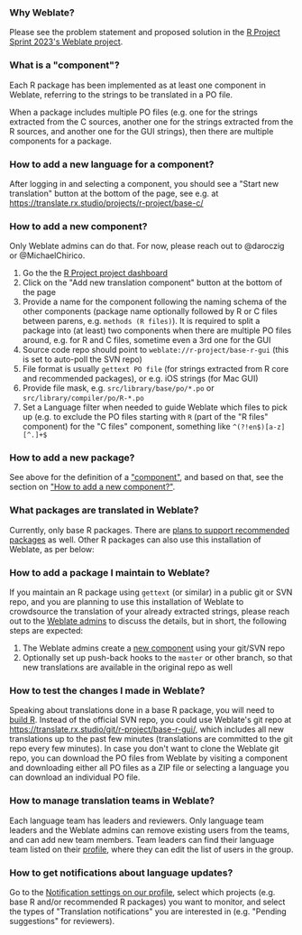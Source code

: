 ### Why Weblate?

Please see the problem statement and proposed solution in the [R Project Sprint 2023's Weblate project](https://contributor.r-project.org/r-project-sprint-2023/projects/weblate-improvements/#problem-statement).

### What is a "component"?

Each R package has been implemented as at least one component in Weblate, referring to the strings to be translated in a PO file.

When a package includes multiple PO files (e.g. one for the strings extracted from the C sources, another one for the strings extracted from the R sources, and another one for the GUI strings), then there are multiple components for a package.

### How to add a new language for a component?

After logging in and selecting a component, you should see a "Start new translation" button at the bottom of the page, see e.g. at https://translate.rx.studio/projects/r-project/base-c/

### How to add a new component?

Only Weblate admins can do that. For now, please reach out to @daroczig or @MichaelChirico.

1. Go the the [R Project project dashboard](https://translate.rx.studio/projects/r-project/)
2. Click on the "Add new translation component" button at the bottom of the page
3. Provide a name for the component following the naming schema of the other components (package name optionally followed by R or C files between parens, e.g. `methods (R files)`). It is required to split a package into (at least) two components when there are multiple PO files around, e.g. for R and C files, sometime even a 3rd one for the GUI
4. Source code repo should point to `weblate://r-project/base-r-gui` (this is set to auto-poll the SVN repo)
5. File format is usually `gettext PO file` (for strings extracted from R core and recommended packages), or e.g. iOS strings (for Mac GUI)
6. Provide file mask, e.g. `src/library/base/po/*.po` or `src/library/compiler/po/R-*.po`
7. Set a Language filter when needed to guide Weblate which files to pick up (e.g. to exclude the PO files starting with `R` (part of the "R files" component) for the "C files" component, something like `^(?!en$)[a-z][^.]+$`

### How to add a new package?

See above for the definition of a ["component"](#what-is-a-component), and based on that, see the section on ["How to add a new component?"](#how-to-add-a-new-component).

### What packages are translated in Weblate?

Currently, only base R packages. There are [plans to support recommended packages](https://github.com/r-devel/translations/issues/21) as well. Other R packages can also use this installation of Weblate, as per below:

### How to add a package I maintain to Weblate?

If you maintain an R package using `gettext` (or similar) in a public git or SVN repo, and you are planning to use this installation of Weblate to crowdsource the translation of your already extracted strings, please reach out to the [Weblate admins](https://github.com/r-devel/translations/wiki/Weblate-server#administrators) to discuss the details, but in short, the following steps are expected:

1. The Weblate admins create a [new component](#how-to-add-a-new-component) using your git/SVN repo
2. Optionally set up push-back hooks to the `master` or other branch, so that new translations are available in the original repo as well

### How to test the changes I made in Weblate?

Speaking about translations done in a base R package, you will need to [build R](https://contributor.r-project.org/rdevguide/GetStart.html#building-r). Instead of the official SVN repo, you could use Weblate's git repo at https://translate.rx.studio/git/r-project/base-r-gui/, which includes all new translations up to the past few minutes (translations are committed to the git repo every few minutes). In case you don't want to clone the Weblate git repo, you can download the PO files from Weblate by visiting a component and downloading either all PO files as a ZIP file or selecting a language you can download an individual PO file.

### How to manage translation teams in Weblate?

Each language team has leaders and reviewers. Only language team leaders and the Weblate admins can remove existing users from the teams, and can add new team members. Team leaders can find their language team listed on their [profile](https://translate.rx.studio/accounts/profile/#teams), where they can edit the list of users in the group.

### How to get notifications about language updates?

Go to the [Notification settings on our profile](https://translate.rx.studio/accounts/profile/#notifications), select which projects (e.g. base R and/or recommended R packages) you want to monitor, and select the types of "Translation notifications" you are interested in (e.g. "Pending suggestions" for reviewers).